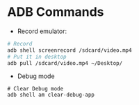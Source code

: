 # ADB Commands
- Record emulator:
``` bash
# Record
adb shell screenrecord /sdcard/video.mp4
# Put it in desktop
adb pull /sdcard/video.mp4 ~/Desktop/
```
- Debug mode
```
# Clear Debug mode
adb shell am clear-debug-app
```
